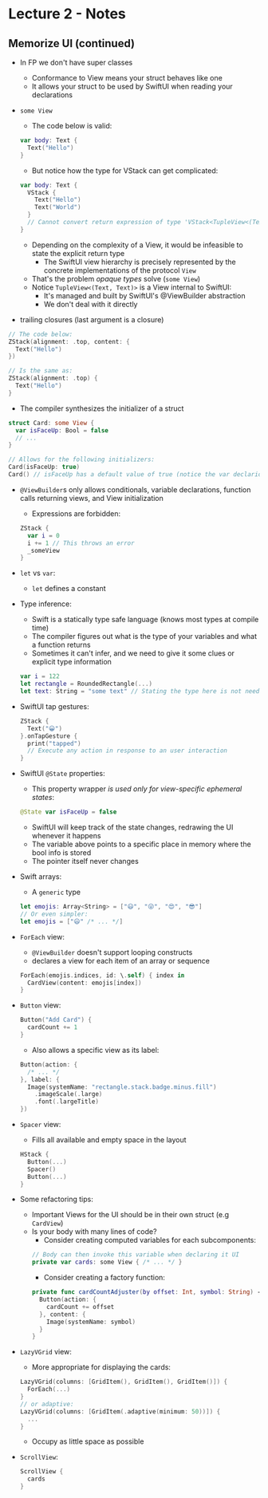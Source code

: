 
 # Lecture 2 - Notes

 ## Memorize UI (continued)

 - In FP we don't have super classes
   - Conformance to View means your struct behaves like one
   - It allows your struct to be used by SwiftUI when reading your declarations
  
 - `some View`
   - The code below is valid:
   ```swift
   var body: Text {
     Text("Hello")
   } 
   ```
   - But notice how the type for VStack can get complicated:
   ```swift
   var body: Text {
     VStack {
       Text("Hello")
       Text("World")
     }
     // Cannot convert return expression of type 'VStack<TupleView<(Text, Text)>>' ...
   }
   ```
   - Depending on the complexity of a View, it would be infeasible to state the explicit return type
     - The SwiftUI view hierarchy is precisely represented by the concrete implementations of the protocol `View`
   - That's the problem *opaque types* solve (`some View`)
   - Notice `TupleView<(Text, Text)>` is a View internal to SwiftUI:
     - It's managed and built by SwiftUI's @ViewBuilder abstraction
     - We don't deal with it directly

 - trailing closures (last argument is a closure)
  ```swift
  // The code below:
  ZStack(alignment: .top, content: {
    Text("Hello")
  })

  // Is the same as:
  ZStack(alignment: .top) {
    Text("Hello")
  }
  ```

 - The compiler synthesizes the initializer of a struct
  ```swift
  struct Card: some View {
    var isFaceUp: Bool = false
    // ...
  }
  
  // Allows for the following initializers:
  Card(isFaceUp: true)
  Card() // isFaceUp has a default value of true (notice the var declarion above)
  ```

 - `@ViewBuilder`s only allows conditionals, variable declarations, function calls returning views, and View initialization
   - Expressions are forbidden:
   ```swift
   ZStack {
     var i = 0
     i += 1 // This throws an error 
     _someView
   }
   ```

 - `let` vs `var`:
   - `let` defines a constant

 - Type inference:
   - Swift is a statically type safe language (knows most types at compile time)
   - The compiler figures out what is the type of your variables and what a function returns
   - Sometimes it can't infer, and we need to give it some clues or explicit type information
   ```swift
   var i = 122
   let rectangle = RoundedRectangle(...)
   let text: String = "some text" // Stating the type here is not needed
   ```

 - SwiftUI tap gestures:
   ```swift
   ZStack {
     Text("😀")
   }.onTapGesture {
     print("tapped")
     // Execute any action in response to an user interaction
   }
   ```

 - SwiftUI `@State` properties:
   - This property wrapper *is used only for view-specific ephemeral states*:
   ```swift
   @State var isFaceUp = false
   ```
   - SwiftUI will keep track of the state changes, redrawing the UI whenever it happens
   - The variable above points to a specific place in memory where the bool info is stored
   - The pointer itself never changes

 - Swift arrays:
   - A `generic` type
   ```swift
   let emojis: Array<String> = ["😃", "😜", "😍", "😎"]
   // Or even simpler:
   let emojis = ["😃" /* ... */]
   ```
   
 - `ForEach` view:
   - `@ViewBuilder` doesn't support looping constructs
   - declares a view for each item of an array or sequence
   ```swift
   ForEach(emojis.indices, id: \.self) { index in
     CardView(content: emojis[index])
   }
   ```

 - `Button` view:
   ```swift
   Button("Add Card") {
     cardCount += 1
   }
   ```
   - Also allows a specific view as its label:
   ```swift
   Button(action: {
     /* ... */
   }, label: {
     Image(systemName: "rectangle.stack.badge.minus.fill")
       .imageScale(.large)
       .font(.largeTitle)
   })
   ```

 - `Spacer` view:
   - Fills all available and empty space in the layout
   ```swift
   HStack {
     Button(...)
     Spacer()
     Button(...)
   }
   ```

 - Some refactoring tips:
   - Important Views for the UI should be in their own struct (e.g `CardView`)
   - Is your body with many lines of code?
     - Consider creating computed variables for each subcomponents:
     ```swift
     // Body can then invoke this variable when declaring it UI
     private var cards: some View { /* ... */ }
     ```
     - Consider creating a factory function:
     ```swift
     private func cardCountAdjuster(by offset: Int, symbol: String) -> some View {
       Button(action: {
         cardCount += offset
       }, content: {
         Image(systemName: symbol)
       }
     }
     ```
   
 - `LazyVGrid` view:
   - More appropriate for displaying the cards:
   ```swift
   LazyVGrid(columns: [GridItem(), GridItem(), GridItem()]) {
     ForEach(...)
   }
   // or adaptive:
   LazyVGrid(columns: [GridItem(.adaptive(minimum: 50))]) {
     ... 
   }
   ```
   - Occupy as little space as possible

 - `ScrollView`:
   ```swift
   ScrollView {
     cards
   }
   ```
